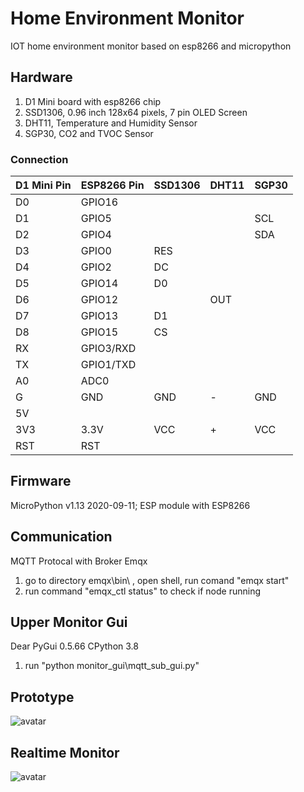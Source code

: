 # Home Environment Monitor
IOT home environment monitor based on esp8266 and micropython

## Hardware
1. D1 Mini board with esp8266 chip
2. SSD1306, 0.96 inch 128x64 pixels, 7 pin OLED Screen
3. DHT11, Temperature and Humidity Sensor 
4. SGP30, CO2 and TVOC Sensor

### Connection
| D1 Mini Pin | ESP8266 Pin | SSD1306 | DHT11 | SGP30 |
| ----|   ----    |----|----|----| 
| D0  | GPIO16    |    |    |    | 
| D1  | GPIO5     |    |    |SCL | 
| D2  | GPIO4     |    |    |SDA | 
| D3  | GPIO0     | RES|    |    | 
| D4  | GPIO2     | DC |    |    | 
| D5  | GPIO14    | D0 |    |    | 
| D6  | GPIO12    |    |OUT |    | 
| D7  | GPIO13    | D1 |    |    | 
| D8  | GPIO15    | CS |    |    | 
| RX  | GPIO3/RXD |    |    |    | 
| TX  | GPIO1/TXD |    |    |    | 
| A0  | ADC0      |    |    |    | 
| G   | GND       |GND | -  |GND | 
| 5V  |           |    |    |    | 
| 3V3 | 3.3V      |VCC | +  |VCC | 
| RST | RST       |    |    |    | 


## Firmware
MicroPython v1.13 2020-09-11; ESP module with ESP8266

## Communication
MQTT Protocal with Broker Emqx
1. go to directory emqx\bin\ , open shell, run comand "emqx start"
2. run command "emqx_ctl status" to check if node running

## Upper Monitor Gui
Dear PyGui 0.5.66 
CPython 3.8
1. run "python monitor_gui\mqtt_sub_gui.py"

## Prototype
![avatar](https://user-images.githubusercontent.com/13008913/99083762-f3f97700-2600-11eb-96b4-054dbdca560f.jpg)

## Realtime Monitor
![avatar](https://user-images.githubusercontent.com/13008913/99083683-d5937b80-2600-11eb-8443-9e8a42945c07.PNG)
